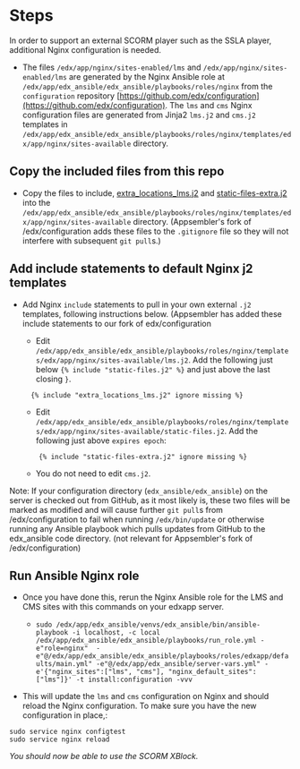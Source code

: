 # Steps

In order to support an external SCORM player such as the SSLA player, additional Nginx configuration is needed.

*  The files `/edx/app/nginx/sites-enabled/lms` and `/edx/app/nginx/sites-enabled/lms` are generated by the Nginx Ansible role at `/edx/app/edx_ansible/edx_ansible/playbooks/roles/nginx` from the `configuration` repository [https://github.com/edx/configuration](https://github.com/edx/configuration).  The `lms` and `cms` Nginx configuration files are generated from Jinja2 `lms.j2` and `cms.j2` templates in `/edx/app/edx_ansible/edx_ansible/playbooks/roles/nginx/templates/edx/app/nginx/sites-available` directory.

## Copy the included files from this repo

* Copy the files to include, [extra_locations_lms.j2](nginx_extra_files/extra_locations_lms.j2) and [static-files-extra.j2](nginx_extra_files/static-files-extra.j2) into the `/edx/app/edx_ansible/edx_ansible/playbooks/roles/nginx/templates/edx/app/nginx/sites-available` directory.  (Appsembler's fork of /edx/configuration adds these files to the `.gitignore` file so they will not interfere with subsequent `git pull`s.)

## Add include statements to default Nginx j2 templates

* Add Nginx `include` statements to pull in your own external `.j2` templates, following instructions below.  (Appsembler has added these include statements to our fork of edx/configuration
  * Edit `/edx/app/edx_ansible/edx_ansible/playbooks/roles/nginx/templates/edx/app/nginx/sites-available/lms.j2`.  Add the following just below `{% include "static-files.j2" %}` and just above the last closing `}`.  

  ```
    {% include "extra_locations_lms.j2" ignore missing %}
  ```
  - Edit `/edx/app/edx_ansible/edx_ansible/playbooks/roles/nginx/templates/edx/app/nginx/sites-available/static-files.j2`.  Add the following just above `expires epoch`: 
  ```  
      {% include "static-files-extra.j2" ignore missing %}
  ```
  * You do not need to edit `cms.j2`.  

Note: If your configuration directory (`edx_ansible/edx_ansible`) on the server is checked out from GitHub, as it most likely is, these two files will be marked as modified and will cause further `git pull`s from /edx/configuration to fail when running `/edx/bin/update` or otherwise running any Ansible playbook which pulls updates from GitHub to the edx_ansible code directory. (not relevant for Appsembler's fork of /edx/configuration)




## Run Ansible Nginx role

* Once you have done this, rerun the Nginx Ansible role for the LMS and CMS sites with this commands on your edxapp server.
  - `sudo /edx/app/edx_ansible/venvs/edx_ansible/bin/ansible-playbook -i localhost, -c local /edx/app/edx_ansible/edx_ansible/playbooks/run_role.yml -e"role=nginx"  -e"@/edx/app/edx_ansible/edx_ansible/playbooks/roles/edxapp/defaults/main.yml" -e"@/edx/app/edx_ansible/server-vars.yml" -e'{"nginx_sites":["lms", "cms"], "nginx_default_sites": ["lms"]}' -t install:configuration -vvv`

* This will update the `lms` and `cms` configuration on Nginx and should reload the Nginx configuration.  To make sure you have the new configuration in place,:
```
sudo service nginx configtest
sudo service nginx reload
```


*You should now be able to use the SCORM XBlock.*

